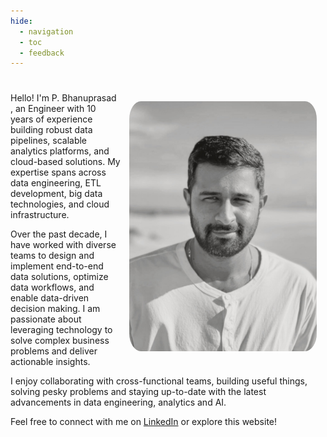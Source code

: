 ```yaml
---
hide:
  - navigation
  - toc
  - feedback
---
```


#

<img src="BHANU_DP_BW.jpeg" style = "width: 300px; padding: 1em; float: right; border-radius: 10%;"/>

Hello! I'm P. Bhanuprasad , an Engineer with 10 years of experience building robust data pipelines, scalable analytics platforms, and cloud-based solutions. My expertise spans across data engineering, ETL development, big data technologies, and cloud infrastructure.

Over the past decade, I have worked with diverse teams to design and implement end-to-end data solutions, optimize data workflows, and enable data-driven decision making. I am passionate about leveraging technology to solve complex business problems and deliver actionable insights.

I enjoy collaborating with cross-functional teams, building useful things, solving pesky problems and staying up-to-date with the latest advancements in data engineering, analytics and AI.

Feel free to connect with me on [LinkedIn](http://www.linkedin.com/in/bpatiban) or explore this website!


